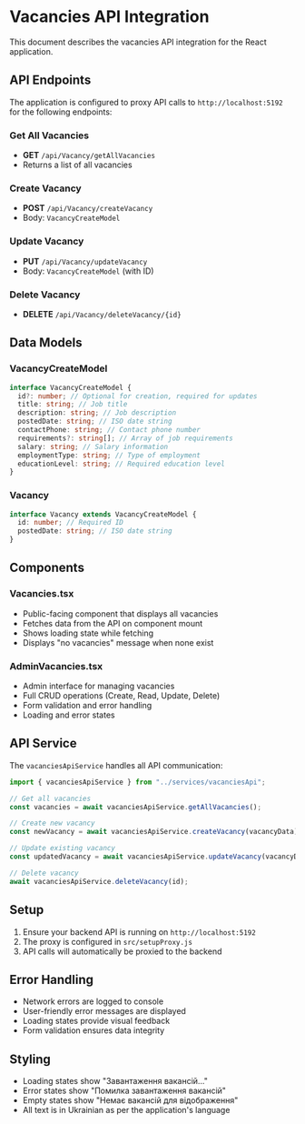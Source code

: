 # Vacancies API Integration

This document describes the vacancies API integration for the React application.

## API Endpoints

The application is configured to proxy API calls to `http://localhost:5192` for the following endpoints:

### Get All Vacancies

- **GET** `/api/Vacancy/getAllVacancies`
- Returns a list of all vacancies

### Create Vacancy

- **POST** `/api/Vacancy/createVacancy`
- Body: `VacancyCreateModel`

### Update Vacancy

- **PUT** `/api/Vacancy/updateVacancy`
- Body: `VacancyCreateModel` (with ID)

### Delete Vacancy

- **DELETE** `/api/Vacancy/deleteVacancy/{id}`

## Data Models

### VacancyCreateModel

```typescript
interface VacancyCreateModel {
  id?: number; // Optional for creation, required for updates
  title: string; // Job title
  description: string; // Job description
  postedDate: string; // ISO date string
  contactPhone: string; // Contact phone number
  requirements?: string[]; // Array of job requirements
  salary: string; // Salary information
  employmentType: string; // Type of employment
  educationLevel: string; // Required education level
}
```

### Vacancy

```typescript
interface Vacancy extends VacancyCreateModel {
  id: number; // Required ID
  postedDate: string; // ISO date string
}
```

## Components

### Vacancies.tsx

- Public-facing component that displays all vacancies
- Fetches data from the API on component mount
- Shows loading state while fetching
- Displays "no vacancies" message when none exist

### AdminVacancies.tsx

- Admin interface for managing vacancies
- Full CRUD operations (Create, Read, Update, Delete)
- Form validation and error handling
- Loading and error states

## API Service

The `vacanciesApiService` handles all API communication:

```typescript
import { vacanciesApiService } from "../services/vacanciesApi";

// Get all vacancies
const vacancies = await vacanciesApiService.getAllVacancies();

// Create new vacancy
const newVacancy = await vacanciesApiService.createVacancy(vacancyData);

// Update existing vacancy
const updatedVacancy = await vacanciesApiService.updateVacancy(vacancyData);

// Delete vacancy
await vacanciesApiService.deleteVacancy(id);
```

## Setup

1. Ensure your backend API is running on `http://localhost:5192`
2. The proxy is configured in `src/setupProxy.js`
3. API calls will automatically be proxied to the backend

## Error Handling

- Network errors are logged to console
- User-friendly error messages are displayed
- Loading states provide visual feedback
- Form validation ensures data integrity

## Styling

- Loading states show "Завантаження вакансій..."
- Error states show "Помилка завантаження вакансій"
- Empty states show "Немає вакансій для відображення"
- All text is in Ukrainian as per the application's language
